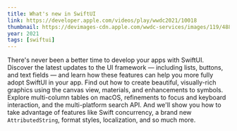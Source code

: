 ```yaml
---
title: What's new in SwiftUI
link: https://developer.apple.com/videos/play/wwdc2021/10018
thumbnail: https://devimages-cdn.apple.com/wwdc-services/images/119/4884/4884_wide_250x141_2x.jpg
year: 2021
tags: [swiftui]
---
```


There's never been a better time to develop your apps with SwiftUI. Discover the latest updates to the UI framework — including lists, buttons, and text fields — and learn how these features can help you more fully adopt SwiftUI in your app. Find out how to create beautiful, visually-rich graphics using the canvas view, materials, and enhancements to symbols. Explore multi-column tables on macOS, refinements to focus and keyboard interaction, and the multi-platform search API. And we'll show you how to take advantage of features like Swift concurrency, a brand new `AttributedString`, format styles, localization, and so much more.
